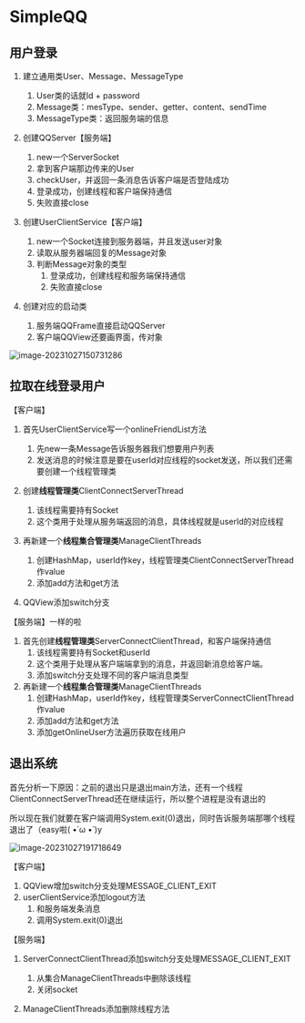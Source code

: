 # SimpleQQ

## 用户登录

1. 建立通用类User、Message、MessageType

   1. User类的话就Id + password
   2. Message类：mesType、sender、getter、content、sendTime
   3. MessageType类：返回服务端的信息
2. 创建QQServer【服务端】

   1. new一个ServerSocket
   2. 拿到客户端那边传来的User
   3. checkUser，并返回一条消息告诉客户端是否登陆成功
   4. 登录成功，创建线程和客户端保持通信
   4. 失败直接close
3. 创建UserClientService【客户端】
   1. new一个Socket连接到服务器端，并且发送user对象
   2. 读取从服务器端回复的Message对象
   3. 判断Message对象的类型
      1. 登录成功，创建线程和服务端保持通信
      2. 失败直接close
4. 创建对应的启动类
   1. 服务端QQFrame直接启动QQServer
   2. 客户端QQView还要画界面，传对象

![image-20231027150731286](https://cdn.jsdelivr.net/gh/kixuan/PicGo/images/image-20231027150731286.png)

## 拉取在线登录用户

【客户端】

1. 首先UserClientService写一个onlineFriendList方法

   1. 先new一条Message告诉服务器我们想要用户列表
   2. 发送消息的时候注意是要在userId对应线程的socket发送，所以我们还需要创建一个线程管理类
2. 创建**线程管理类**ClientConnectServerThread

   1. 该线程需要持有Socket
   1. 这个类用于处理从服务端返回的消息，具体线程就是userId的对应线程
3. 再新建一个**线程集合管理类**ManageClientThreads
   1. 创建HashMap，userId作key，线程管理类ClientConnectServerThread作value
   2. 添加add方法和get方法

4. QQView添加switch分支

【服务端】一样的啦

1. 首先创建**线程管理类**ServerConnectClientThread，和客户端保持通信
   1. 该线程需要持有Socket和userId
   2. 这个类用于处理从客户端端拿到的消息，并返回新消息给客户端。
   3. 添加switch分支处理不同的客户端消息类型
2. 再新建一个**线程集合管理类**ManageClientThreads
   1. 创建HashMap，userId作key，线程管理类ServerConnectClientThread作value
   2. 添加add方法和get方法
   3. 添加getOnlineUser方法遍历获取在线用户

## 退出系统

首先分析一下原因：之前的退出只是退出main方法，还有一个线程ClientConnectServerThread还在继续运行，所以整个进程是没有退出的

所以现在我们就要在客户端调用System.exit(0)退出，同时告诉服务端那哪个线程退出了（easy啦( •̀ ω •́ )y

![image-20231027191718649](https://cdn.jsdelivr.net/gh/kixuan/PicGo/images/image-20231027191718649.png)

【客户端】

1. QQView增加switch分支处理MESSAGE_CLIENT_EXIT
2. userClientService添加logout方法
   1. 和服务端发条消息
   2. 调用System.exit(0)退出

【服务端】

1. ServerConnectClientThread添加switch分支处理MESSAGE_CLIENT_EXIT

   1. 从集合ManageClientThreads中删除该线程
   2. 关闭socket

2. ManageClientThreads添加删除线程方法
